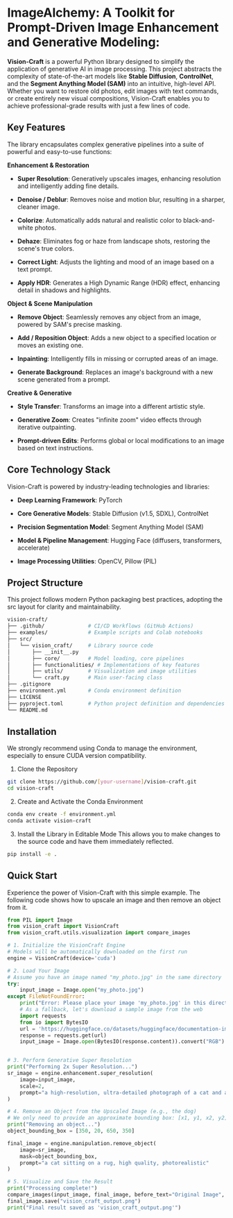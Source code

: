 # ImageAlchemy: A Toolkit for Prompt-Driven Image Enhancement and Generative Modeling:

**Vision-Craft** is a powerful Python library designed to simplify the application of generative AI in image processing. This project abstracts the complexity of state-of-the-art models like **Stable Diffusion**, **ControlNet**, and the **Segment Anything Model (SAM)** into an intuitive, high-level API. Whether you want to restore old photos, edit images with text commands, or create entirely new visual compositions, Vision-Craft enables you to achieve professional-grade results with just a few lines of code.

## Key Features

The library encapsulates complex generative pipelines into a suite of powerful and easy-to-use functions:

**Enhancement & Restoration**
-   **Super Resolution**: Generatively upscales images, enhancing resolution and intelligently adding fine details.

-   **Denoise / Deblur**: Removes noise and motion blur, resulting in a sharper, cleaner image.

-   **Colorize**: Automatically adds natural and realistic color to black-and-white photos.

-   **Dehaze**: Eliminates fog or haze from landscape shots, restoring the scene's true colors.

-   **Correct Light**: Adjusts the lighting and mood of an image based on a text prompt.

-   **Apply HDR**: Generates a High Dynamic Range (HDR) effect, enhancing detail in shadows and highlights.

**Object & Scene Manipulation**
-   **Remove Object**: Seamlessly removes any object from an image, powered by SAM's precise masking.

-   **Add / Reposition Object**: Adds a new object to a specified location or moves an existing one.

-   **Inpainting**: Intelligently fills in missing or corrupted areas of an image.

-   **Generate Background**: Replaces an image's background with a new scene generated from a prompt.

**Creative & Generative**
-   **Style Transfer**: Transforms an image into a different artistic style.

-   **Generative Zoom**: Creates "infinite zoom" video effects through iterative outpainting.

-   **Prompt-driven Edits**: Performs global or local modifications to an image based on text instructions.


## Core Technology Stack
Vision-Craft is powered by industry-leading technologies and libraries:

-   **Deep Learning Framework**: PyTorch

-   **Core Generative Models**: Stable Diffusion (v1.5, SDXL), ControlNet

-   **Precision Segmentation Model**: Segment Anything Model (SAM)

-   **Model & Pipeline Management**: Hugging Face (diffusers, transformers, accelerate)

-   **Image Processing Utilities**: OpenCV, Pillow (PIL)



## Project Structure
This project follows modern Python packaging best practices, adopting the src layout for clarity and maintainability.

```bash
vision-craft/
├── .github/              # CI/CD Workflows (GitHub Actions)
├── examples/             # Example scripts and Colab notebooks
├── src/
│   └── vision_craft/     # Library source code
│       ├── __init__.py
│       ├── core/         # Model loading, core pipelines
│       ├── functionalities/ # Implementations of key features
│       ├── utils/        # Visualization and image utilities
│       └── craft.py      # Main user-facing class
├── .gitignore
├── environment.yml       # Conda environment definition
├── LICENSE
├── pyproject.toml        # Python project definition and dependencies
└── README.md
```

## Installation

We strongly recommend using Conda to manage the environment, especially to ensure CUDA version compatibility.

1. Clone the Repository
```bash
git clone https://github.com/[your-username]/vision-craft.git
cd vision-craft
```

2. Create and Activate the Conda Environment
```bash
conda env create -f environment.yml
conda activate vision-craft
```

3. Install the Library in Editable Mode
This allows you to make changes to the source code and have them immediately reflected.

```bash
pip install -e .
```

## Quick Start

Experience the power of Vision-Craft with this simple example. The following code shows how to upscale an image and then remove an object from it.

```python
from PIL import Image
from vision_craft import VisionCraft
from vision_craft.utils.visualization import compare_images

# 1. Initialize the VisionCraft Engine
# Models will be automatically downloaded on the first run
engine = VisionCraft(device='cuda')

# 2. Load Your Image
# Assume you have an image named "my_photo.jpg" in the same directory
try:
    input_image = Image.open("my_photo.jpg")
except FileNotFoundError:
    print("Error: Please place your image 'my_photo.jpg' in this directory.")
    # As a fallback, let's download a sample image from the web
    import requests
    from io import BytesIO
    url = 'https://huggingface.co/datasets/huggingface/documentation-images/resolve/main/diffusers/cat-dog.png'
    response = requests.get(url)
    input_image = Image.open(BytesIO(response.content)).convert("RGB")


# 3. Perform Generative Super Resolution
print("Performing 2x Super Resolution...")
sr_image = engine.enhancement.super_resolution(
    image=input_image,
    scale=2,
    prompt="a high-resolution, ultra-detailed photograph of a cat and a dog"
)

# 4. Remove an Object from the Upscaled Image (e.g., the dog)
# We only need to provide an approximate bounding box: [x1, y1, x2, y2]
print("Removing an object...")
object_bounding_box = [350, 20, 650, 350]

final_image = engine.manipulation.remove_object(
    image=sr_image,
    mask=object_bounding_box,
    prompt="a cat sitting on a rug, high quality, photorealistic"
)

# 5. Visualize and Save the Result
print("Processing complete!")
compare_images(input_image, final_image, before_text="Original Image", after_text="Final Result")
final_image.save("vision_craft_output.png")
print("Final result saved as 'vision_craft_output.png'")
```